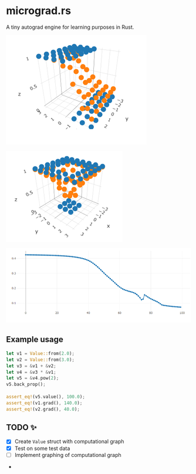 # micrograd.rs

A tiny autograd engine for learning purposes in Rust.

![Sample Trained Model](images/image.png)

![Another Sample Trained Model](images/image-2.png)

![Loss vs Epochs](images/image-1.png)

## Example usage

```rust
let v1 = Value::from(2.0);
let v2 = Value::from(3.0);
let v3 = &v1 + &v2;
let v4 = &v3 * &v1;
let v5 = &v4.pow(2);
v5.back_prop();

assert_eq!(v5.value(), 100.0);
assert_eq!(v1.grad(), 140.0);
assert_eq!(v2.grad(), 40.0);
```

## TODO ✨

- [x] Create `Value` struct with computational graph
- [x] Test on some test data
- [ ] Implement graphing of computational graph
- 
